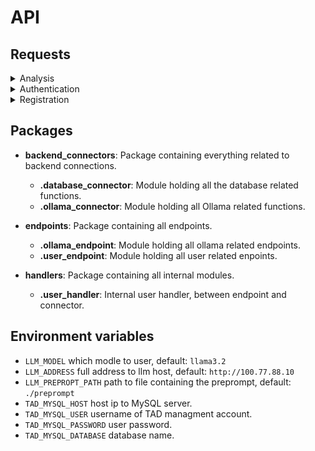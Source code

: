 # API

## Requests

<details>

<summary>Analysis</summary>

sends a question to the llm and gives the llm response as a response.

**URL** POST

    http://127.0.0.1:5000/analyzis

**Request body**

```json
{
    "prompt": "<prompt>"
}
```

**Response body**

```json
{
	"response": "<llm response>",
	"mesage": "<RESONSE_MESSAGE>",
	"data_points": {
		"ENTRY_2": "<FLOAT>",
		"ENRTY_1": "<FLOAT>"
	}
}
```

**Failed**

```json
{
    "mesage": "<RESONSE_MESSAGE>"
} 
```

</details>
<details>

<summary>Authentication</summary>

Signs the user in and returns their UID.

**URL** POST

    http://127.0.0.1:5000/user/login

**Request body**

```json
{
    "username": "<username>",
    "password": "<password>"
}
```

**Response body**

```json
{
    "mesage": "<RESONSE_MESSAGE>",
    "uid": "<user id>"
}
```

**Failed**

```json
{
    "mesage": "<RESONSE_MESSAGE>"
}
```


</details>
<details>

<summary>Registration</summary>

Registers a new user.

**URL** POST

    http://127.0.0.1:5000/user/register

**Request body**

```json
{
    "username": "<username>",
    "password": "<password>"
}
```

**Response body**

```json
{
    "mesage": "<RESONSE_MESSAGE>"
}
```

**Failed**

No error implemented.

</details>

## Packages

- **backend_connectors**: Package containing everything related to backend connections.
    - **.database_connector**: Module holding all the database related functions.
    - **.ollama_connector**: Module holding all Ollama related functions.

- **endpoints**: Package containing all endpoints.
    - **.ollama_endpoint**: Module holding all ollama related endpoints.
    - **.user_endpoint**: Module holding all user related enpoints.

- **handlers**: Package containing all internal modules.
    - **.user_handler**: Internal user handler, between endpoint and connector.
 
## Environment variables

- `LLM_MODEL` which modle to user, default: `llama3.2`
- `LLM_ADDRESS` full address to llm host, default: `http://100.77.88.10`
- `LLM_PREPROPT_PATH` path to file containing the preprompt, default: `./preprompt`
- `TAD_MYSQL_HOST` host ip to MySQL server.
- `TAD_MYSQL_USER` username of TAD managment account.
- `TAD_MYSQL_PASSWORD` user password.
- `TAD_MYSQL_DATABASE` database name.

